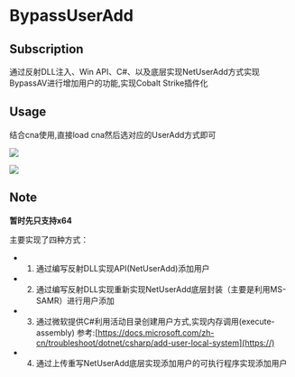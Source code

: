 # BypassUserAdd
## Subscription
通过反射DLL注入、Win API、C#、以及底层实现NetUserAdd方式实现BypassAV进行增加用户的功能,实现Cobalt Strike插件化


## Usage
结合cna使用,直接load cna然后选对应的UserAdd方式即可

![](https://github.com/crisprss/BypassUserAdd/blob/master/image.png)

![](https://github.com/crisprss/BypassUserAdd/blob/master/image1.png)

## Note

**暂时先只支持x64**

主要实现了四种方式：
- 1. 通过编写反射DLL实现API(NetUserAdd)添加用户
- 2. 通过编写反射DLL实现重新实现NetUserAdd底层封装（主要是利用MS-SAMR）进行用户添加
- 3. 通过微软提供C#利用活动目录创建用户方式,实现内存调用(execute-assembly)  参考:[https://docs.microsoft.com/zh-cn/troubleshoot/dotnet/csharp/add-user-local-system](https://)
- 4. 通过上传重写NetUserAdd底层实现添加用户的可执行程序实现添加用户


